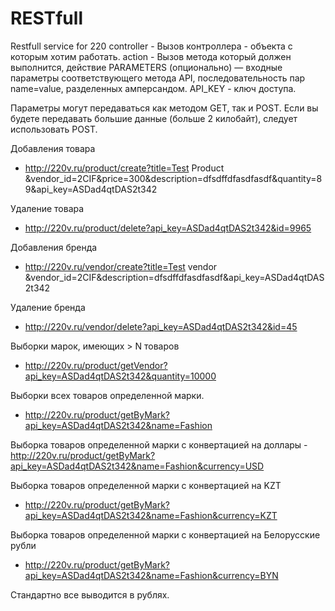 # RESTfull
Restfull service for 220
controller - Вызов контроллера - объекта с которым хотим работать.
action - Вызов метода который должен выполнится, действие
PARAMETERS (опционально) — входные параметры соответствующего метода API, последовательность пар name=value, разделенных амперсандом. 
API_KEY - ключ доступа.


Параметры могут передаваться как методом GET, так и POST. Если вы будете передавать большие данные (больше 2 килобайт), следует использовать POST.

Добавления товара 
- http://220v.ru/product/create?title=Test Product &vendor_id=2CIF&price=300&description=dfsdffdfasdfasdf&quantity=89&api_key=ASDad4qtDAS2t342

Удаление товара
- http://220v.ru/product/delete?api_key=ASDad4qtDAS2t342&id=9965

Добавления бренда
- http://220v.ru/vendor/create?title=Test vendor &vendor_id=2CIF&description=dfsdffdfasdfasdf&api_key=ASDad4qtDAS2t342

Удаление бренда
- http://220v.ru/vendor/delete?api_key=ASDad4qtDAS2t342&id=45  

Выборки марок, имеющих > N товаров
- http://220v.ru/product/getVendor?api_key=ASDad4qtDAS2t342&quantity=10000

Выборки всех товаров определенной марки.
- http://220v.ru/product/getByMark?api_key=ASDad4qtDAS2t342&name=Fashion 

Выборка товаров определенной марки с конвертацией на доллары
-http://220v.ru/product/getByMark?api_key=ASDad4qtDAS2t342&name=Fashion&currency=USD 

Выборка товаров определенной марки с конвертацией на KZT
- http://220v.ru/product/getByMark?api_key=ASDad4qtDAS2t342&name=Fashion&currency=KZT

Выборка товаров определенной марки с конвертацией на Белорусские рубли
- http://220v.ru/product/getByMark?api_key=ASDad4qtDAS2t342&name=Fashion&currency=BYN

Стандартно все выводится в рублях.
